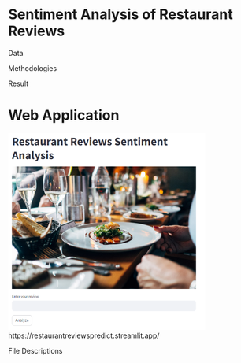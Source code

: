 # Sentiment Analysis of Restaurant Reviews


Data

Methodologies

Result



# Web Application
<img src="image.png" width="400" >
https://restaurantreviewspredict.streamlit.app/

File Descriptions
